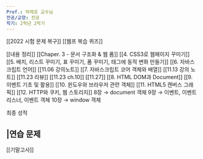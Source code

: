 ```yaml
---
Prof.: 박제호 교수님
전공/교양: 전공
학기: 2학년 2학기
---
```

[[2022 시험 문제 복구]]
[[웹프 복습 퀴즈]]
  
[[내용 정리]]
[[Chaper. 3 - 문서 구조화 & 웹 폼]]
[[4. CSS3로 웹페이지 꾸미기]]
[[5. 배치, 리스트 꾸미기, 표 꾸미기, 폼 꾸미기, 태그에 동적 변화 만들기]]
[[6. 자바스크립트 언어]]
[[11.06 강의노트]]
[[7. 자바스크립트 코어 객체와 배열]]
[[11.13 강의 노트]]
[[11.23 리뷰]]
[[11.23 ch.10]]
[[11.27]]
[[8. HTML DOM과 Document]]
[[9. 이벤트 기초 및 활용]]
[[10. 윈도우와 브라우저 관련 객체]]
[[11. HTML5 캔버스 그래픽]]
[[12. HTTP와 쿠키, 웹 스토리지]]
8장 → document 객체
9장 → 이벤트, 이벤트 리스너, 이벤트 객체
10장 → window 객체
  
최종 성적
  
## |연습 문제
[[기말고사]]